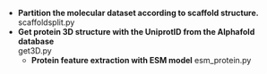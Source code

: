 - **Partition the molecular dataset according to scaffold structure.**  
   scaffoldsplit.py
- **Get protein 3D structure with the UniprotID from the Alphafold database**  
   get3D.py
  - **Protein feature extraction with ESM model**
   esm_protein.py  
